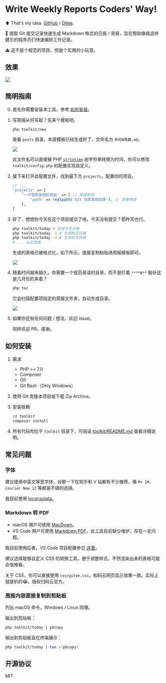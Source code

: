 # Write Weekly Reports Coders' Way!

⬆️ That's my idea. [GitHub](https://github.com/wi1dcard/weekly-report) / [Gitee](https://gitee.com/wi1dcard/weekly-report).

🔧 提取 Git 提交记录快速生成 Markdown 格式的日报 / 周报，旨在帮助像我这样健忘的程序员们快速编排工作记录。

⚠️ 这不是个规范的项目，但是个实用的小玩意。

## 效果

![](https://i.loli.net/2018/08/30/5b8785c0471bc.png)

## 简明指南

0. 首先你需要安装本工具，参考 [如何安装](#如何安装)。

1. 写周报从何写起？先来个模板吧。

    ```bash
    php toolkit/new
    ```

    查看 `posts` 目录，本周模板已经生成好了，文件名为 `年份W周数.md`。

    ![](https://i.loli.net/2018/09/29/5baf20a866dc2.png)

    此文件名可以直接被 PHP [`strtotime`](http://php.net/manual/zh/function.strtotime.php) 由字符串转换为时间，你可以修改 `toolkit/config.php` 的配置实现自定义。

2. 接下来打开此配置文件，找到最下方 `projects`，配置你的项目。

    ```php
    // ...
    'projects' => [
        '一个惊世骇俗的项目' => [ // 按需修改
            'path' => realpath('Git 仓库本地目录'), // 按需修改
        ],
    ]
    ```

3. 好了，想想你今天在这个项目提交了啥。今天没有提交？那昨天也行。

    ```bash
    php toolkit/today # 生成今天日报
    php toolkit/today -1 # 生成昨天日报
    php toolkit/today -2 # 生成前天日报
    # ... 以此类推
    ```

    生成的表格已被格式化，如下所示。直接复制粘贴进周报模板即可。

    ![](https://i.loli.net/2018/08/30/5b8785bf604a7.png)

4. 随着时间越来越久，你需要一个规范易读的目录，而不是盯着 `****W**` 脑补这是几月份的来着？

    ```bash
    php toc
    ```

    它会扫描配置项指定的周报文件夹，自动生成目录。

    ![](https://i.loli.net/2018/08/30/5b8785be4cfe6.png)

5. 如果你还有任何问题 / 想法，欢迎 Issue。

    同样欢迎 PR，感谢。

## 如何安装

1. 需求
    - PHP >= 7.0
    - Composer
    - Git
    - Git Bash（Only Windows）

2. 使用 Git 克隆本项目或下载 Zip Archive。

3. 安装依赖

    ```bash
    cd toolkit
    composer install
    ```

4. 所有代码均位于 `toolkit` 目录下，可阅读 [toolkit/README.md](toolkit/README.md) 查看详细说明。

## 常见问题

### 字体

建议使用中英文等宽字体，谷歌一下在知乎和 V 站都有不少推荐，像 `M+ 1M`、`Courier New 12` 等都是不错的选择。

我目前使用 [Inconsolata](http://levien.com/type/myfonts/inconsolata.html)。

### Markdown 转 PDF

- macOS 用户可使用 [MacDown](https://github.com/MacDownApp/macdown)。
- VS Code 用户可使用 [Markdown PDF](https://github.com/yzane/vscode-markdown-pdf)，此工具目前缺少维护，存在一定问题。

我目前使用后者，VS Code 项目配置参见 [这里](https://wi1dcard.cn/projects/weekly-report-toolkit)。

建议选择能够自定义 CSS 的转换工具，便于调整样式，不然渲染出来的表格可能会很难看。

关于 CSS，你可以直接使用 `css/gitee.css`，和码云网页显示效果一致。实际上就是扒的😂，版权归码云官方。

### 周报内容直接复制到剪贴板

列出 macOS 命令，Windows / Linux 同理。

输出到剪贴板：

```bash
php toolkit/today | pbcopy
```

输出到剪贴板且在终端展示：

```bash
php toolkit/today | tee >(pbcopy)
```

## 开源协议

MIT